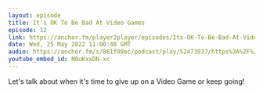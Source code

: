 ```yaml
---
layout: episode
title: It's OK To Be Bad At Video Games
episode: 12
link: https://anchor.fm/player2player/episodes/Its-OK-To-Be-Bad-At-Video-Games--Player-2-Player-Ep-12-e1ivskh
date: Wed, 25 May 2022 11:00:48 GMT
audio: https://anchor.fm/s/861f09ec/podcast/play/52473937/https%3A%2F%2Fd3ctxlq1ktw2nl.cloudfront.net%2Fstaging%2F2022-4-24%2F267508992-44100-2-e4393bc95c25c.mp3
youtube_embed_id: N0uKxxDN-xc
---
```


Let's talk about when it's time to give up on a Video Game or keep going!
